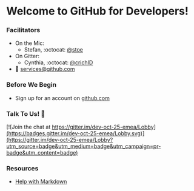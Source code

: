 # Welcome to GitHub for Developers!

### Facilitators
- On the Mic:
  - Stefan, :octocat: [@stoe](http://github.com/stoe)
- On Gitter:
  - Cynthia, :octocat: [@crichID](http://github.com/crichID)
- :email: [services@github.com](mailto:services@github.com)


### Before We Begin
- Sign up for an account on [github.com](http://github.com)


### Talk To Us! :speech_balloon:
[![Join the chat at https://gitter.im/dev-oct-25-emea/Lobby](https://badges.gitter.im/dev-oct-25-emea/Lobby.svg)](https://gitter.im/dev-oct-25-emea/Lobby?utm_source=badge&utm_medium=badge&utm_campaign=pr-badge&utm_content=badge)


### Resources
- [Help with Markdown](https://guides.github.com/features/mastering-markdown/)
